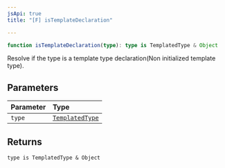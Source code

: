 ```yaml
---
jsApi: true
title: "[F] isTemplateDeclaration"

---
```

```ts
function isTemplateDeclaration(type): type is TemplatedType & Object
```

Resolve if the type is a template type declaration(Non initialized template type).

## Parameters

| Parameter | Type |
| :------ | :------ |
| `type` | [`TemplatedType`](../type-aliases/TemplatedType.md) |

## Returns

`type is TemplatedType & Object`
